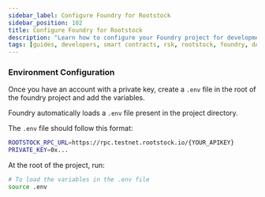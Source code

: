 ```yaml
---
sidebar_label: Configure Foundry for Rootstock
sidebar_position: 102
title: Configure Foundry for Rootstock
description: "Learn how to configure your Foundry project for development on Rootstock testnet and mainnet"
tags: [guides, developers, smart contracts, rsk, rootstock, foundry, dApps, ethers]
---
```


### Environment Configuration

Once you have an account with a private key, create a `.env` file in the root of the foundry project and add the variables. 

Foundry automatically loads a `.env` file present in the project directory.

The `.env` file should follow this format:

```bash
ROOTSTOCK_RPC_URL=https://rpc.testnet.rootstock.io/{YOUR_APIKEY}
PRIVATE_KEY=0x...
```

At the root of the project, run:

```bash
# To load the variables in the .env file
source .env
```